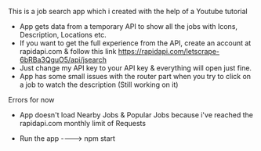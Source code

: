 This is a job search app which i created with the help of a Youtube tutorial

 
 - App gets data from a temporary API to show all the jobs with Icons, Description, Locations etc.
 - If you want to get the full experience from the API, create an account at rapidapi.com & follow this link         https://rapidapi.com/letscrape-6bRBa3QguO5/api/jsearch
 - Just change my API key to your API key & everything will open just fine.
 - App has some small issues with the router part when you try to click on a job to watch the description (Still working on it)


Errors for now
 - App doesn't load Nearby Jobs & Popular Jobs because i've reached the rapidapi.com monthly limit of Requests



 - Run the app ----> npm start
